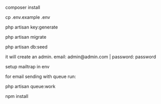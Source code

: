 <p>composer install</p>
<p>cp .env.example .env</p>
<p>php artisan key:generate</p>
<p>php artisan migrate</p>
<p>php artisan db:seed</p>
<p>it will create an admin. email: admin@admin.com | password: password</p>
<p>setup mailtrap in env</p>
<p>for email sending with queue run:</p>
<p>php artisan queue:work</p>
<p>npm install</p>
